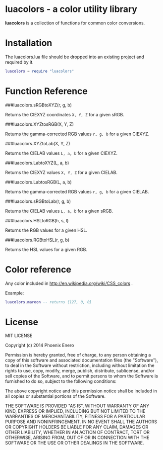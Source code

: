 # luacolors - a color utility library

__luacolors__ is a collection of functions for common color conversions.

Installation
============

The luacolors.lua file should be dropped into an existing project and required by it.

```lua
luacolors = require "luacolors"
````

Function Reference
==================

###luacolors.sRGBtoXYZ(r, g, b)

Returns the CIEXYZ coordinates `X, Y, Z` for a given sRGB.

###luacolors.XYZtosRGB(X, Y, Z)

Returns the gamma-corrected RGB values `r, g, b` for a given CIEXYZ.

###luacolors.XYZtoLab(X, Y, Z)

Returns the CIELAB values `L, a, b` for a given CIEXYZ.

###luacolors.LabtoXYZ(L, a, b)

Returns the CIEXYZ values `X, Y, Z` for a given CIELAB.

###luacolors.LabtosRGB(L, a, b)

Returns the gamma-corrected RGB values `r, g, b` for a given CIELAB.

###luacolors.sRGBtoLab(r, g, b)

Returns the CIELAB values `L, a, b` for a given sRGB.

###luacolors.HSLtoRGB(h, s, l)

Returns the RGB values for a given HSL.

###luacolors.RGBtoHSL(r, g, b)

Returns the HSL values for a given RGB.

Color reference
===============

Any color included in http://en.wikipedia.org/wiki/CSS_colors .

Example:
```lua
luacolors.maroon -- returns {127, 0, 0}
````

License
=======

MIT LICENSE

Copyright (c) 2014 Phoenix Enero

Permission is hereby granted, free of charge, to any person obtaining a
copy of this software and associated documentation files (the
"Software"), to deal in the Software without restriction, including
without limitation the rights to use, copy, modify, merge, publish,
distribute, sublicense, and/or sell copies of the Software, and to
permit persons to whom the Software is furnished to do so, subject to
the following conditions:

The above copyright notice and this permission notice shall be included
in all copies or substantial portions of the Software.

THE SOFTWARE IS PROVIDED "AS IS", WITHOUT WARRANTY OF ANY KIND, EXPRESS
OR IMPLIED, INCLUDING BUT NOT LIMITED TO THE WARRANTIES OF
MERCHANTABILITY, FITNESS FOR A PARTICULAR PURPOSE AND NONINFRINGEMENT.
IN NO EVENT SHALL THE AUTHORS OR COPYRIGHT HOLDERS BE LIABLE FOR ANY
CLAIM, DAMAGES OR OTHER LIABILITY, WHETHER IN AN ACTION OF CONTRACT,
TORT OR OTHERWISE, ARISING FROM, OUT OF OR IN CONNECTION WITH THE
SOFTWARE OR THE USE OR OTHER DEALINGS IN THE SOFTWARE.